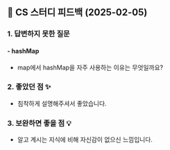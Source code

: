 ## 📌 CS 스터디 피드백 (2025-02-05)

### 1. 답변하지 못한 질문
#### - hashMap
- map에서 hashMap을 자주 사용하는 이유는 무엇일까요?

### 2. 좋았던 점 ✨
- 침착하게 설명해주셔서 좋았습니다.

### 3. 보완하면 좋을 점 💡
- 알고 계시는 지식에 비해 자신감이 없으신 느낌입니다.
